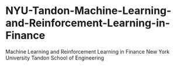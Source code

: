 # NYU-Tandon-Machine-Learning-and-Reinforcement-Learning-in-Finance
Machine Learning and Reinforcement Learning in Finance      New York University Tandon School of Engineering
